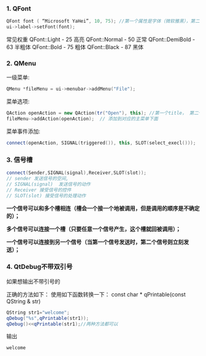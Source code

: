 ### 1. QFont

```C++
QFont font ( “Microsoft YaHei”, 10, 75); //第一个属性是字体（微软雅黑），第二个是大小，第三个是加粗（权重是75）
ui->label->setFont(font);
```

常见权重
QFont::Light - 25 高亮
QFont::Normal - 50 正常
QFont::DemiBold - 63 半粗体
QFont::Bold - 75 粗体
QFont::Black - 87 黑体



### 2. QMenu

一级菜单:

```C++
QMenu *fileMenu = ui->menubar->addMenu("File");
```

菜单选项:

```C++
QAction openAction = new QAction(tr("Open"), this); //第一个title， 第二个是在那个界面上显示
fileMenu->addAction(openAction);  // 添加到对应的主菜单下面
```

菜单事件添加:

```c++
connect(openAction, SIGNAL(triggered()), this, SLOT(select_execl())); 
```



### 3. 信号槽

```C++
connect(Sender,SIGNAL(signal),Receiver,SLOT(slot));  
// sender 发送信号的空间,
// SIGNAL(signal)  发送信号的动作
// Receiver 接受信号的控件
// SLOT(slot) 接受信号的处理动作
```

**一个信号可以和多个槽相连（槽会一个接一个地被调用，但是调用的顺序是不确定的）；**

**多个信号可以连接一个槽（只要任意一个信号产生，这个槽就回被调用）；**

**一个信号可以连接到另一个信号（当第一个信号发送时，第二个信号则立刻发送）；**



### 4. QtDebug不带双引号

如果想输出不带引号的

正确的方法如下：
使用如下函数转换一下：
const char * qPrintable(const QString & str)

```c++
QString str1="welcome";
qDebug("%s",qPrintable(str1));
qDebug()<<qPrintable(str1);//两种方法都可以
```
输出

```cpp
welcome
```